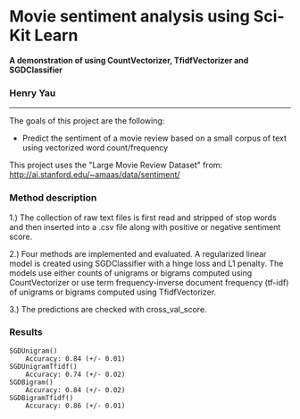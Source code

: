 # **Movie sentiment analysis using Sci-Kit Learn** 
**A demonstration of using CountVectorizer, TfidfVectorizer and SGDClassifier**
### Henry Yau

---



The goals of this project are the following:
* Predict the sentiment of a movie review based on a small corpus of text using vectorized word count/frequency

This project uses the "Large Movie Review Dataset" from: 
http://ai.stanford.edu/~amaas/data/sentiment/

### Method description
1.) The collection of raw text files is first read and stripped of stop words and then inserted into a .csv file along with positive or negative sentiment score.

2.) Four methods are implemented and evaluated. A regularized linear model is created using SGDClassifier with a hinge loss and L1 penalty. The models use either counts of unigrams or bigrams computed using CountVectorizer or use term frequency-inverse document frequency (tf-idf) of unigrams or bigrams computed using TfidfVectorizer.

3.) The predictions are checked with cross_val_score.

### Results
    SGDUnigram()
		Accuracy: 0.84 (+/- 0.01)
    SGDUnigramTfidf()
		Accuracy: 0.74 (+/- 0.02)
    SGDBigram()
		Accuracy: 0.84 (+/- 0.02)
    SGDBigramTfidf() 
		Accuracy: 0.86 (+/- 0.01)	
	



